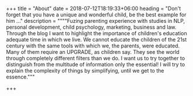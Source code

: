 +++
title = "About"
date = 2018-07-12T18:19:33+06:00
heading = "Don't forget that you have a unique and wonderful child, be the best example for him ..."
description = """"Fuzing parenting experience with studies in NLP, personal development, child psychology, marketing, business and law. Through the blog I want to highlight the importance of children's education adequate time in which we live. We cannot educate the children of the 21st century with the same tools with which we, the parents, were educated. Many of them require an UPGRADE, as children say. They see the world through completely different filters than we do. I want us to try together to distinguish from the multitude of information only the essential! I will try to explain the complexity of things by simplifying, until we get to the essence."""

+++
